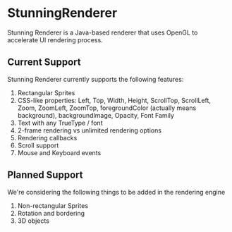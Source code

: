 # StunningRenderer #
Stunning Renderer is a Java-based renderer that uses OpenGL to accelerate UI rendering process.

## Current Support ##
Stunning Renderer currently supports the following features:

1. Rectangular Sprites
2. CSS-like properties: Left, Top, Width, Height, ScrollTop, ScrollLeft, Zoom, ZoomLeft, ZoomTop, foregroundColor (actually means background), backgroundImage, Opacity, Font Family
3. Text with any TrueType / font
4. 2-frame rendering vs unlimited rendering options
5. Rendering callbacks
6. Scroll support
7. Mouse and Keyboard events

## Planned Support ##
We're considering the following things to be added in the rendering engine

1. Non-rectangular Sprites
2. Rotation and bordering
3. 3D objects



